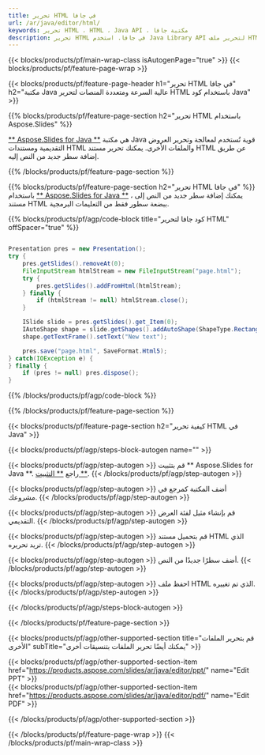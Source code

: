 ```yaml
---
title: تحرير HTML في جافا
url: /ar/java/editor/html/
keywords: تحرير HTML ، HTML ، Java API ، مكتبة جافا
description: تحرير HTML في جافا. استخدم Java Library API لتحرير ملف HTML
---
```


{{< blocks/products/pf/main-wrap-class isAutogenPage="true" >}}
{{< blocks/products/pf/feature-page-wrap >}}

{{< blocks/products/pf/feature-page-header h1="تحرير HTML في جافا" h2="مكتبة Java عالية السرعة ومتعددة المنصات لتحرير HTML باستخدام كود Java" >}}

{{% blocks/products/pf/feature-page-section h2="تحرير HTML باستخدام Aspose.Slides" %}}

[** Aspose.Slides for Java **](https://products.aspose.com/slides/ar/java/) هي مكتبة Java قوية تُستخدم لمعالجة وتحرير العروض التقديمية ومستندات HTML والملفات الأخرى. يمكنك تحرير مستند HTML عن طريق إضافة سطر جديد من النص إليه. 

{{% /blocks/products/pf/feature-page-section %}}




{{% blocks/products/pf/feature-page-section  h2="تحرير HTML في جافا" %}}
باستخدام [** Aspose.Slides for Java **](https://products.aspose.com/slides/ar/java/) ، يمكنك إضافة سطر جديد من النص إلى مستند HTML ببضعة سطور فقط من التعليمات البرمجية.

{{% blocks/products/pf/agp/code-block title="كود جافا لتحرير HTML" offSpacer="true" %}}
```java

Presentation pres = new Presentation();
try {
    pres.getSlides().removeAt(0);
    FileInputStream htmlStream = new FileInputStream("page.html");
    try {
        pres.getSlides().addFromHtml(htmlStream);
    } finally {
        if (htmlStream != null) htmlStream.close();
    }

    ISlide slide = pres.getSlides().get_Item(0);
    IAutoShape shape = slide.getShapes().addAutoShape(ShapeType.Rectangle, 10, 10, 100, 50);
    shape.getTextFrame().setText("New text");

    pres.save("page.html", SaveFormat.Html5);
} catch(IOException e) {
} finally {
    if (pres != null) pres.dispose();
}
```
{{% /blocks/products/pf/agp/code-block %}}

{{% /blocks/products/pf/feature-page-section %}}




{{< blocks/products/pf/feature-page-section  h2="كيفية تحرير HTML في Java" >}}


{{< blocks/products/pf/agp/steps-block-autogen name="" >}}


{{< blocks/products/pf/agp/step-autogen >}}
قم بتثبيت ** Aspose.Slides for Java **. راجع [** التثبيت **](https://docs.aspose.com/slides/java/installation/).
{{< /blocks/products/pf/agp/step-autogen >}}

{{< blocks/products/pf/agp/step-autogen >}}
أضف المكتبة كمرجع في مشروعك.
{{< /blocks/products/pf/agp/step-autogen >}}

{{< blocks/products/pf/agp/step-autogen >}}
قم بإنشاء مثيل لفئة العرض التقديمي.
{{< /blocks/products/pf/agp/step-autogen >}}

{{< blocks/products/pf/agp/step-autogen >}}
قم بتحميل مستند HTML الذي تريد تحريره.
{{< /blocks/products/pf/agp/step-autogen >}}

{{< blocks/products/pf/agp/step-autogen >}}
أضف سطرًا جديدًا من النص.
{{< /blocks/products/pf/agp/step-autogen >}}

{{< blocks/products/pf/agp/step-autogen >}}
احفظ ملف HTML الذي تم تغييره.
{{< /blocks/products/pf/agp/step-autogen >}}


{{< /blocks/products/pf/agp/steps-block-autogen >}}


{{< /blocks/products/pf/feature-page-section >}}




{{< blocks/products/pf/agp/other-supported-section title="قم بتحرير الملفات الأخرى" subTitle="يمكنك أيضًا تحرير الملفات بتنسيقات أخرى" >}}

{{< blocks/products/pf/agp/other-supported-section-item href="https://products.aspose.com/slides/ar/java/editor/ppt/" name="Edit PPT" >}}    
{{< blocks/products/pf/agp/other-supported-section-item href="https://products.aspose.com/slides/ar/java/editor/pdf/" name="Edit PDF" >}}  



{{< /blocks/products/pf/agp/other-supported-section >}}

{{< /blocks/products/pf/feature-page-wrap >}}
{{< /blocks/products/pf/main-wrap-class >}}